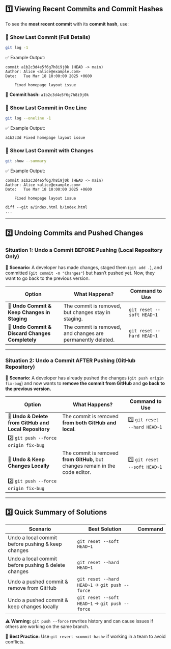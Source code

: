 ## **1️⃣ Viewing Recent Commits and Commit Hashes**

To see the **most recent commit** with its **commit hash**, use:

### **🔹 Show Last Commit (Full Details)**
```sh
git log -1
```
✅ Example Output:
```
commit a1b2c3d4e5f6g7h8i9j0k (HEAD -> main)
Author: Alice <alice@example.com>
Date:   Tue Mar 18 10:00:00 2025 +0600

    Fixed homepage layout issue
```
📌 **Commit hash:** `a1b2c3d4e5f6g7h8i9j0k`

### **🔹 Show Last Commit in One Line**
```sh
git log --oneline -1
```
✅ Example Output:
```
a1b2c3d Fixed homepage layout issue
```

### **🔹 Show Last Commit with Changes**
```sh
git show --summary
```
✅ Example Output:
```
commit a1b2c3d4e5f6g7h8i9j0k (HEAD -> main)
Author: Alice <alice@example.com>
Date:   Tue Mar 18 10:00:00 2025 +0600

    Fixed homepage layout issue

diff --git a/index.html b/index.html
...
```

---

## **2️⃣ Undoing Commits and Pushed Changes**

### **Situation 1: Undo a Commit BEFORE Pushing (Local Repository Only)**

🔹 **Scenario:** A developer has made changes, staged them (`git add .`), and committed (`git commit -m "Changes"`) but hasn’t pushed yet. Now, they want to go back to the previous version.

| **Option** | **What Happens?** | **Command to Use** |
| --- | --- | --- |
| 🔹 **Undo Commit & Keep Changes in Staging** | The commit is removed, but changes stay in staging. | `git reset --soft HEAD~1` |
| 🔹 **Undo Commit & Discard Changes Completely** | The commit is removed, and changes are permanently deleted. | `git reset --hard HEAD~1` |

---

### **Situation 2: Undo a Commit AFTER Pushing (GitHub Repository)**

🔹 **Scenario:** A developer has already pushed the changes (`git push origin fix-bug`) and now wants to **remove the commit from GitHub** and **go back to the previous version.**

| **Option** | **What Happens?** | **Command to Use** |
| --- | --- | --- |
| 🔹 **Undo & Delete from GitHub and Local Repository** | The commit is removed **from both GitHub and local**. | 1️⃣ `git reset --hard HEAD~1`  
2️⃣ `git push --force origin fix-bug` |
| 🔹 **Undo & Keep Changes Locally** | The commit is removed **from GitHub**, but changes remain in the code editor. | 1️⃣ `git reset --soft HEAD~1`  
2️⃣ `git push --force origin fix-bug` |

---

## **3️⃣ Quick Summary of Solutions**

| **Scenario** | **Best Solution** | **Command** |
| --- | --- | --- |
| Undo a local commit before pushing & keep changes | `git reset --soft HEAD~1` |  |
| Undo a local commit before pushing & delete changes | `git reset --hard HEAD~1` |  |
| Undo a pushed commit & remove from GitHub | `git reset --hard HEAD~1` → `git push --force` |  |
| Undo a pushed commit & keep changes locally | `git reset --soft HEAD~1` → `git push --force` |  |

⚠ **Warning:** `git push --force` rewrites history and can cause issues if others are working on the same branch.

🚀 **Best Practice:** Use `git revert <commit-hash>` if working in a team to avoid conflicts.

